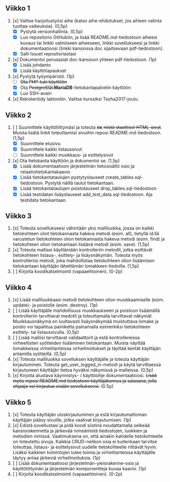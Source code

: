 ## Viikko 1
1. [x] Valitse harjoitustyösi aihe (katso aihe-ehdotukset, jos aiheen valinta tuottaa vaikeuksia). (0,5p)
   * [x] Pystytä versionhallinta. (0,5p)
   * [x] Luo repositorio GitHubiin, ja lisää README.md-tiedostoon aiheesi kuvaus tai linkki valmiiseen aiheeseen, linkki sovellukseesi ja linkki dokumentaatioosi (linkki kansiossa doc sijaitsevaan pdf-tiedostoon).
   * [x] Salli Issuet repositoriastasi
2. [x] Dokumentoi perusasiat doc-kansioon yhteen pdf-tiedostoon. (1p)
   * [x] Lisää johdanto
   * [x] Lisää käyttötapaukset
3. [x] Pystytä työympäristö. (1p)
   * [ ] ~~Ota PHP-tuki käyttöön~~
   * [x] Ota ~~PostgreSQL~~**MariaDB**-tietokantapalvelin käyttöön
   * [x] Luo SSH-avain
4. [x] Rekisteröidy labtooliin. Valitse kurssiksi Tsoha2017-joulu.

## Viikko 2
1. [ ] Suunnittele käyttöliittymäsi ja toteuta **ne** ~~niistä staattiset HTML-sivut~~. Muista lisätä linkit toteuttamiisi sivuihin reposi README.md-tiedostoon. (1,5p)
   * [x] Suunnittele etusivu
   * [x] Suunnittele kaikki listaussivut
   * [ ] Suunnittele kaikki muokkaus- ja esittelysivut
2. [x] Ota tietokanta käyttöön ja dokumentoi se. (1,5p)
   * [x] Lisää dokumentaatioon järjestelmän tietosisältö osio ja relaatiotietokantakaavio
   * [x] Lisää tietokantataulujen pystytyslauseet create_tables.sql-tiedostoon. Pystytä näillä taulut tietokantaan.
   * [x] Lisää tietokantataulujen poistolauseet drop_tables.sql-tiedostoon
   * [x] Lisää testidatan lisäyslauseet add_test_data.sql-tiedostoon. Aja testidata tietokantaan.

## Viikko 3
1. [x] Toteuta sovellukseesi vähintään yksi malliluokka, jossa on kaikki tietokohteen oliot tietokannasta hakeva metodi (esim. all), tietyllä id:llä varustetun tietokohteen olion tietokannasta hakeva metodi (esim. find) ja tietokohteen olion tietokantaan lisäävä metodi (esim. save). (1,5p)
2. [x] Toteuta malliasi käyttämään kontrolleriin metodit, jotka esittävät tietokohteen listaus-, esittely- ja lisäysnäkymän. Toteuta myös kontrolleriisi metodi, joka mahdollistaa tietokohteen olion lisäämisen tietokantaan käyttäjän lähettämän lomakkeen tiedoilla. (1,5p)
3. [ ] Kirjoita koodikatselmointi (vapaaehtoinen). (0-2p)

## Viikko 4
1. [x] Lisää malliluokkaasi metodi tietokohteen olion muokkaamiselle (esim. update)- ja poistolle (esim. destroy). (1p)
2. [ ] Lisää käyttäjälle mahdollisuus muokkaukseen ja poistoon lisäämällä kontrolleriin tarvittavat medotit ja toteuttamalla tarvittavat näkymät. Muokkausnäkymä on luultavasti lisäysnäkymää muistuttava lomake ja poisto voi tapahtua painiketta painamalla esimerkiksi tietokohteen esittely- tai listaussivulla. (0,5p)
3. [ ] Lisää malliisi tarvittavat validaattorit ja estä kontrollereissa virheellisten syötteiden lisääminen tietokantaan. Muista näyttää lomakkeissa virhetilanteissa virheilmoitukset ja täyttää kentät käyttäjän antamilla syötteillä. (0,5p)
4. [x] Toteuta malliluokka sovelluksen käyttäjälle ja toteuta käyttäjän kirjautuminen. Toteuta get_user_logged_in-metodi ja käytä tarvittaessa kirjautuneen käyttäjän tietoa hyväksi näkymissä ja malleissa. (0,5p)
5. [x] Kirjoita alustava käynnistys- / käyttöohje dokumentaatioosi. ~~Lisää myös reposi README.md tiedostoon käyttäjätunnus ja salasana, jolla ohjaaja voi kirjautua sisään sovellukseesi.~~ (0.5p)

## Viikko 5
1. [x] Toteuta käyttäjän uloskirjautuminen ja estä kirjautumattoman käyttäjän pääsy sivuille, jotka vaativat kirjautumisen. (1p)
2. [x] Edistä sovellustasi ja pidä koodi siistinä noudattamalla selkeää kansiorakennetta ja järkevää nimeämistä tiedostojen, luokkien ja metodien nimissä. Vaatimuksena on, että ainakin kahdelle tietokohteelle on toteutettu sivuja. Kaikkia CRUD-nelikon osia ei kuitenkaan tarvitse toteuttaa, listaus- ja esittelysivut uudelle tietokohteelle riittävät hyvin. Lisäksi kaikkien toimintojen tulee toimia ja virhetilanteissa käyttäjälle täytyy antaa järkeviä virheilmoituksia. (1p)
3. [ ] Lisää dokumentaatioosi järjestelmän-yleisrakenne-osio ja käyttöliittymän ja järjestelmän komponentteja kuvaa kaavio. (1p)
4. [ ] Kirjoita koodikatselmointi (vapaaehtoinen). (0-2p)

